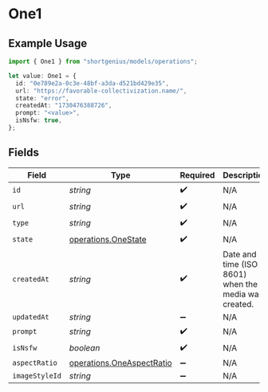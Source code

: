 # One1

## Example Usage

```typescript
import { One1 } from "shortgenius/models/operations";

let value: One1 = {
  id: "0e789e2a-0c3e-48bf-a3da-d521bd429e35",
  url: "https://favorable-collectivization.name/",
  state: "error",
  createdAt: "1730476388726",
  prompt: "<value>",
  isNsfw: true,
};
```

## Fields

| Field                                                                  | Type                                                                   | Required                                                               | Description                                                            |
| ---------------------------------------------------------------------- | ---------------------------------------------------------------------- | ---------------------------------------------------------------------- | ---------------------------------------------------------------------- |
| `id`                                                                   | *string*                                                               | :heavy_check_mark:                                                     | N/A                                                                    |
| `url`                                                                  | *string*                                                               | :heavy_check_mark:                                                     | N/A                                                                    |
| `type`                                                                 | *string*                                                               | :heavy_check_mark:                                                     | N/A                                                                    |
| `state`                                                                | [operations.OneState](../../models/operations/onestate.md)             | :heavy_check_mark:                                                     | N/A                                                                    |
| `createdAt`                                                            | *string*                                                               | :heavy_check_mark:                                                     | Date and time (ISO 8601) when the media was created.                   |
| `updatedAt`                                                            | *string*                                                               | :heavy_minus_sign:                                                     | N/A                                                                    |
| `prompt`                                                               | *string*                                                               | :heavy_check_mark:                                                     | N/A                                                                    |
| `isNsfw`                                                               | *boolean*                                                              | :heavy_check_mark:                                                     | N/A                                                                    |
| `aspectRatio`                                                          | [operations.OneAspectRatio](../../models/operations/oneaspectratio.md) | :heavy_minus_sign:                                                     | N/A                                                                    |
| `imageStyleId`                                                         | *string*                                                               | :heavy_minus_sign:                                                     | N/A                                                                    |